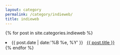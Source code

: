 ```yaml
---
layout: category
permalink: /category/indieweb/
title: indieweb
---
```

{% for post in site.categories.indieweb %}
 <li><span>{{ post.date | date:'%B %e, %Y' }}</span> &nbsp; <a href="{{ post.url }}">{{ post.title }}</a></li>
{% endfor %}
